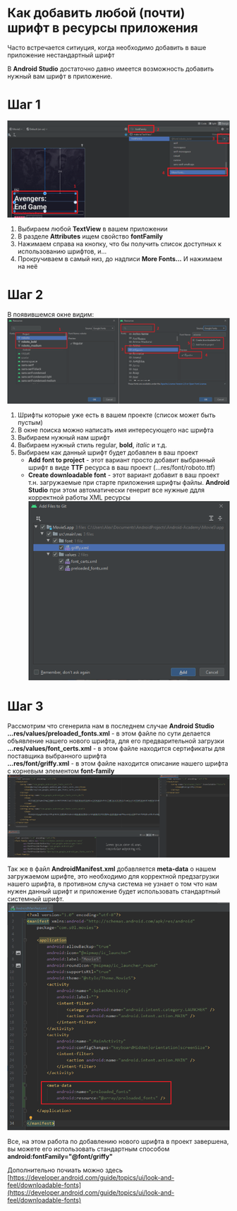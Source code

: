 Как добавить любой (почти) шрифт в ресурсы приложения
============================================================================

Часто встречается ситиуция, когда необходимо добавить в ваше приложение нестандартный шрифт

В **Android Studio** достаточно давно имеется возможность добавить нужный вам шрифт в приложение.

# Шаг 1
![](Step_1_1_4.png)
1. Выбираем любой **TextView** в вашем приложении
2. В разделе **Attributes** ищем свойство **fontFamily**
3. Нажимаем справа на кнопку, что бы получить список доступных к использованию шрифтов, и...
4. Прокручиваем в самый низ, до надписи **More Fonts...** И нажимаем на неё

# Шаг 2
В появившемся окне видим:
![](Step_2_1_5.png)
1. Шрифты которые уже есть в вашем проекте (список может быть пустым)
2. В окне поиска можно написать имя интересующего нас шрифта
3. Выбираем нужный нам шрифт
4. Выбираем нужный стиль regular, **bold**, *italic* и т.д.
5. Выбираем как данный шрифт будет добавлен в ваш проект
    * **Add font to project** - этот вариант просто добавит выбранный шрифт в виде **TTF** ресурса в ваш проект (...res/font/roboto.ttf)
    * **Create downloadable font** - этот вариант добавит в ваш проект т.н. загружаемые при старте приложения шрифты файлы. **Android Studio** при этом автоматически генерит все нужные ддля корректной работы XML ресурсы ![](Step_3.png)

# Шаг 3
Рассмотрим что сгенерила нам в последнем случае **Android Studio**
<br>**...res/values/preloaded_fonts.xml** - в этом файле по сути делается объявление нашего нового шрифта, для его предварительной загрузки
<br>**...res/values/font_certs.xml** - в этом файле находится сертификаты для поставщика выбранного шрифта
<br>**...res/font/griffy.xml** - в этом файле находится описание нашего шрифта с корневым элементом **font-family**
![](Step_4_1.png)

Так же в файл **AndroidManifest.xml** добавляется **meta-data** о нашем загружаемом шрифте, это необходимо для корректной предзагрузки нашего шрифта, в противном случа система не узнает о том что нам нужен данный шрифт и приложение будет использовать стандартный системный шрифт.
![](Step_4_2.png)
    
Все, на этом работа по добавлению нового шрифта в проект завершена, вы можете его использовать стандартным способом **android:fontFamily="@font/griffy"**
    
Дополнительно почиать можно здесь [https://developer.android.com/guide/topics/ui/look-and-feel/downloadable-fonts](https://developer.android.com/guide/topics/ui/look-and-feel/downloadable-fonts)
